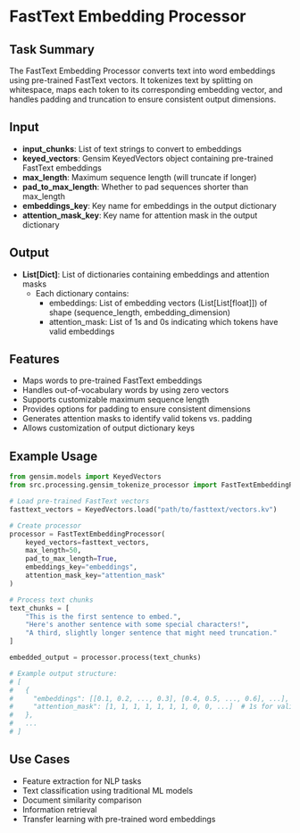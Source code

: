 # FastText Embedding Processor

## Task Summary
The FastText Embedding Processor converts text into word embeddings using pre-trained FastText vectors. It tokenizes text by splitting on whitespace, maps each token to its corresponding embedding vector, and handles padding and truncation to ensure consistent output dimensions.

## Input
- **input_chunks**: List of text strings to convert to embeddings
- **keyed_vectors**: Gensim KeyedVectors object containing pre-trained FastText embeddings
- **max_length**: Maximum sequence length (will truncate if longer)
- **pad_to_max_length**: Whether to pad sequences shorter than max_length
- **embeddings_key**: Key name for embeddings in the output dictionary
- **attention_mask_key**: Key name for attention mask in the output dictionary

## Output
- **List[Dict]**: List of dictionaries containing embeddings and attention masks
  - Each dictionary contains:
    - embeddings: List of embedding vectors (List[List[float]]) of shape (sequence_length, embedding_dimension)
    - attention_mask: List of 1s and 0s indicating which tokens have valid embeddings

## Features
- Maps words to pre-trained FastText embeddings
- Handles out-of-vocabulary words by using zero vectors
- Supports customizable maximum sequence length
- Provides options for padding to ensure consistent dimensions
- Generates attention masks to identify valid tokens vs. padding
- Allows customization of output dictionary keys

## Example Usage
```python
from gensim.models import KeyedVectors
from src.processing.gensim_tokenize_processor import FastTextEmbeddingProcessor

# Load pre-trained FastText vectors
fasttext_vectors = KeyedVectors.load("path/to/fasttext/vectors.kv")

# Create processor
processor = FastTextEmbeddingProcessor(
    keyed_vectors=fasttext_vectors,
    max_length=50,
    pad_to_max_length=True,
    embeddings_key="embeddings",
    attention_mask_key="attention_mask"
)

# Process text chunks
text_chunks = [
    "This is the first sentence to embed.",
    "Here's another sentence with some special characters!",
    "A third, slightly longer sentence that might need truncation."
]

embedded_output = processor.process(text_chunks)

# Example output structure:
# [
#   {
#     "embeddings": [[0.1, 0.2, ..., 0.3], [0.4, 0.5, ..., 0.6], ...],  # shape: (sequence_length, embedding_dimension)
#     "attention_mask": [1, 1, 1, 1, 1, 1, 1, 0, 0, ...]  # 1s for valid tokens, 0s for padding
#   },
#   ...
# ]
```

## Use Cases
- Feature extraction for NLP tasks
- Text classification using traditional ML models
- Document similarity comparison
- Information retrieval
- Transfer learning with pre-trained word embeddings
